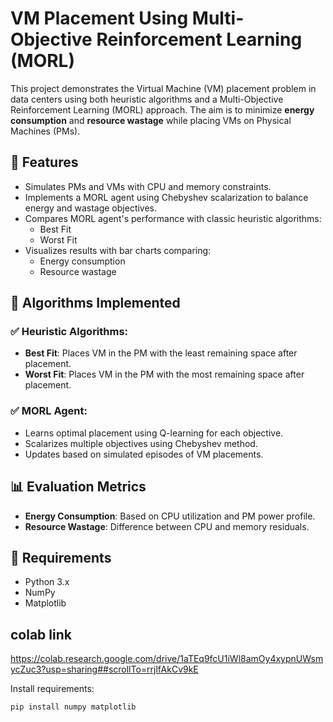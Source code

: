# VM Placement Using Multi-Objective Reinforcement Learning (MORL)

This project demonstrates the Virtual Machine (VM) placement problem in data centers using both heuristic algorithms and a Multi-Objective Reinforcement Learning (MORL) approach. The aim is to minimize **energy consumption** and **resource wastage** while placing VMs on Physical Machines (PMs).

## 📌 Features

- Simulates PMs and VMs with CPU and memory constraints.
- Implements a MORL agent using Chebyshev scalarization to balance energy and wastage objectives.
- Compares MORL agent's performance with classic heuristic algorithms:
  - Best Fit
  - Worst Fit
- Visualizes results with bar charts comparing:
  - Energy consumption
  - Resource wastage

## 🧠 Algorithms Implemented

### ✅ Heuristic Algorithms:
- **Best Fit**: Places VM in the PM with the least remaining space after placement.
- **Worst Fit**: Places VM in the PM with the most remaining space after placement.

### ✅ MORL Agent:
- Learns optimal placement using Q-learning for each objective.
- Scalarizes multiple objectives using Chebyshev method.
- Updates based on simulated episodes of VM placements.

## 📊 Evaluation Metrics

- **Energy Consumption**: Based on CPU utilization and PM power profile.
- **Resource Wastage**: Difference between CPU and memory residuals.

## 🔧 Requirements

- Python 3.x
- NumPy
- Matplotlib
  
## colab link
https://colab.research.google.com/drive/1aTEq9fcU1iWl8amOy4xypnUWsmycZuc3?usp=sharing##scrollTo=rrjlfAkCv9kE

Install requirements:
```bash
pip install numpy matplotlib
